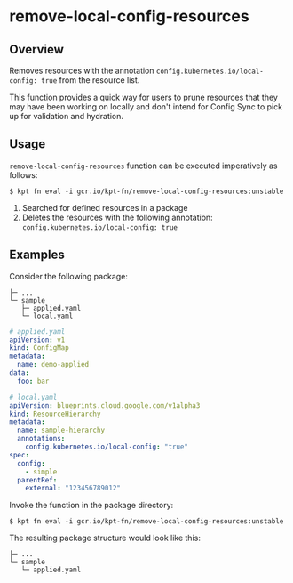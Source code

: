# remove-local-config-resources

## Overview

<!--mdtogo:Short-->

Removes resources with the annotation `config.kubernetes.io/local-config: true` from the resource list.

<!--mdtogo-->

This function provides a quick way for users to prune resources that they may have been working on locally
and don't intend for Config Sync to pick up for validation and hydration.

<!--mdtogo:Long-->

## Usage

`remove-local-config-resources` function can be executed imperatively as follows:

```shell
$ kpt fn eval -i gcr.io/kpt-fn/remove-local-config-resources:unstable
```

1. Searched for defined resources in a package
2. Deletes the resources with the following annotation:
   `config.kubernetes.io/local-config: true`

<!--mdtogo-->

## Examples

<!--mdtogo:Examples-->

Consider the following package:

```
├─ ...
└─ sample
   ├─ applied.yaml
   └─ local.yaml
```

```yaml
# applied.yaml
apiVersion: v1
kind: ConfigMap
metadata:
  name: demo-applied
data:
  foo: bar
```

```yaml
# local.yaml
apiVersion: blueprints.cloud.google.com/v1alpha3
kind: ResourceHierarchy
metadata:
  name: sample-hierarchy
  annotations:
    config.kubernetes.io/local-config: "true"
spec:
  config:
    - simple
  parentRef:
    external: "123456789012"
```

Invoke the function in the package directory:

```shell
$ kpt fn eval -i gcr.io/kpt-fn/remove-local-config-resources:unstable
```

The resulting package structure would look like this:

```
├─ ...
└─ sample
   └─ applied.yaml
```

<!--mdtogo-->

[kpt doc style guide]: https://github.com/GoogleContainerTools/kpt/blob/main/docs/style-guides/docs.md